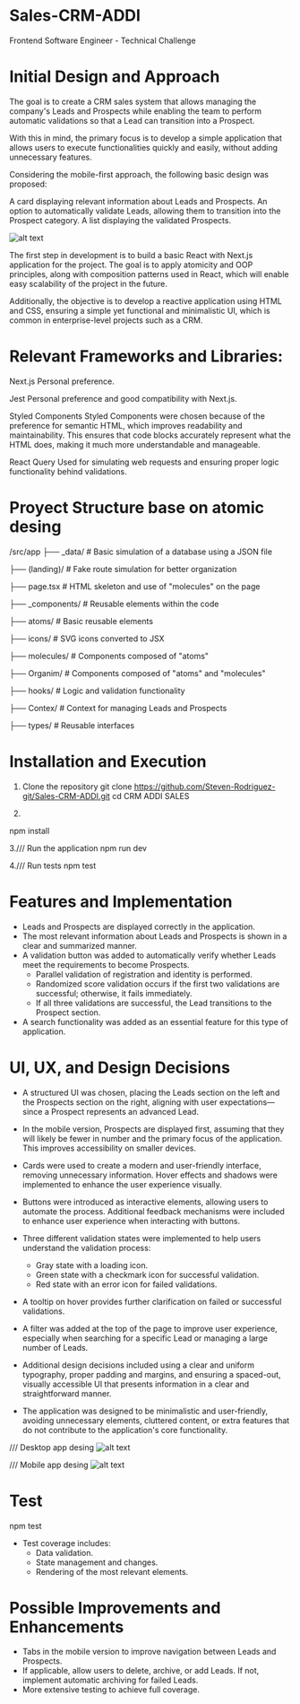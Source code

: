 # Sales-CRM-ADDI

Frontend Software Engineer -
Technical Challenge

# Initial Design and Approach

The goal is to create a CRM sales system that allows managing the company's Leads and Prospects while enabling the team to perform automatic validations so that a Lead can transition into a Prospect.

With this in mind, the primary focus is to develop a simple application that allows users to execute functionalities quickly and easily, without adding unnecessary features.

Considering the mobile-first approach, the following basic design was proposed:

A card displaying relevant information about Leads and Prospects.
An option to automatically validate Leads, allowing them to transition into the Prospect category.
A list displaying the validated Prospects.

![alt text](image-2.png)


The first step in development is to build a basic React with Next.js application for the project. The goal is to apply atomicity and OOP principles, along with composition patterns used in React, which will enable easy scalability of the project in the future.

Additionally, the objective is to develop a reactive application using HTML and CSS, ensuring a simple yet functional and minimalistic UI, which is common in enterprise-level projects such as a CRM.


# Relevant Frameworks and Libraries:

Next.js
Personal preference.

Jest
Personal preference and good compatibility with Next.js.

Styled Components
Styled Components were chosen because of the preference for semantic HTML, which improves readability and maintainability. This ensures that code blocks accurately represent what the HTML does, making it much more understandable and manageable.

React Query
Used for simulating web requests and ensuring proper logic functionality behind validations.

# Proyect Structure base on atomic  desing

/src/app
├── _data/         # Basic simulation of a database using a JSON file

├── (landing)/     # Fake route simulation for better organization

├── page.tsx       # HTML skeleton and use of "molecules" on the page

├── _components/   # Reusable elements within the code

├── atoms/         # Basic reusable elements

├── icons/         # SVG icons converted to JSX

├── molecules/     # Components composed of "atoms"

├── Organim/       # Components composed of "atoms" and "molecules"

├── hooks/         # Logic and validation functionality

├── Contex/        # Context for managing Leads and Prospects

├── types/         # Reusable interfaces

# Installation and Execution

1.  Clone the repository
git clone https://github.com/Steven-Rodriguez-git/Sales-CRM-ADDI.git
cd CRM ADDI SALES

2.
npm install

3./// Run the application
npm run dev

4./// Run tests
npm test 

# Features and Implementation

- Leads and Prospects are displayed correctly in the application.
- The most relevant information about Leads and Prospects is shown in a clear and summarized manner.
- A validation button was added to automatically verify whether Leads meet the requirements to become Prospects.
    - Parallel validation of registration and identity is performed.
    - Randomized score validation occurs if the first two validations are successful; otherwise, it fails immediately.
    - If all three validations are successful, the Lead transitions to the Prospect section.
- A search functionality was added as an essential feature for this type of application.

# UI, UX, and Design Decisions

- A structured UI was chosen, placing the Leads section on the left and the Prospects section on the right, aligning with user expectations—since a Prospect represents an advanced Lead.

- In the mobile version, Prospects are displayed first, assuming that they will likely be fewer in number and the primary focus of the application. This improves accessibility on smaller devices.

- Cards were used to create a modern and user-friendly interface, removing unnecessary information. Hover effects and shadows were implemented to enhance the user experience visually.

- Buttons were introduced as interactive elements, allowing users to automate the process. Additional feedback mechanisms were included to enhance user experience when interacting with buttons.

- Three different validation states were implemented to help users understand the validation process:

    - Gray state with a loading icon.
    - Green state with a checkmark icon for successful validation.
    - Red state with an error icon for failed validations.
- A tooltip on hover provides further clarification on failed or successful validations.
- A filter was added at the top of the page to improve user experience, especially when searching for a specific Lead or managing a large number of Leads.

- Additional design decisions included using a clear and uniform typography, proper padding and margins, and ensuring a spaced-out, visually accessible UI that presents information in a clear and straightforward manner.

- The application was designed to be minimalistic and user-friendly, avoiding unnecessary elements, cluttered content, or extra features that do not contribute to the application's core functionality.

/// Desktop app desing
![alt text](image.png)

/// Mobile app desing
![alt text](image-1.png)

# Test

npm test

- Test coverage includes:
    - Data validation.
    - State management and changes.
    - Rendering of the most relevant elements.


# Possible Improvements and Enhancements

- Tabs in the mobile version to improve navigation between Leads and Prospects.
- If applicable, allow users to delete, archive, or add Leads. If not, implement automatic archiving for failed Leads.
- More extensive testing to achieve full coverage.
